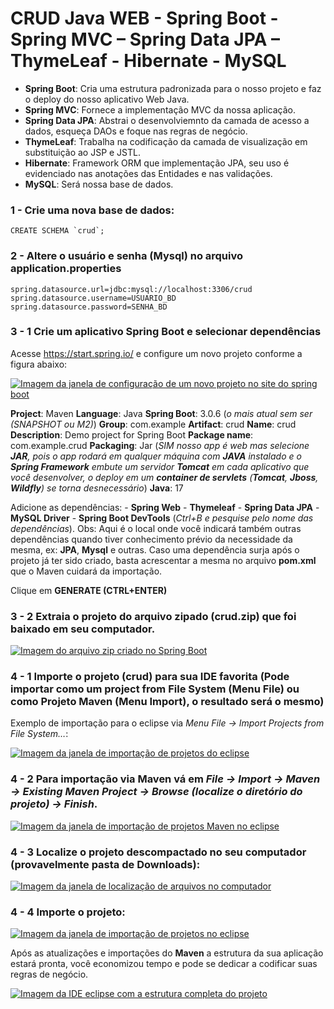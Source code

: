 # CRUD Java WEB - Spring Boot - Spring MVC – Spring Data JPA – ThymeLeaf - Hibernate - MySQL

- **Spring Boot**: Cria uma estrutura padronizada para o nosso projeto e faz o deploy do nosso aplicativo Web Java.
- **Spring MVC**: Fornece a implementação MVC da nossa aplicação.
- **Spring Data JPA**: Abstrai o desenvolviemnto da camada de acesso a dados, esqueça DAOs e foque nas regras de negócio.
- **ThymeLeaf**: Trabalha na codificação da camada de visualização em substituição ao JSP e JSTL.
- **Hibernate**: Framework ORM que implementação JPA, seu uso é evidenciado nas anotações das Entidades e nas validações.
- **MySQL**: Será nossa base de dados.


### 1 - Crie uma nova base de dados:
	CREATE SCHEMA `crud`;

### 2 - Altere o usuário e senha (Mysql) no arquivo application.properties
	
	spring.datasource.url=jdbc:mysql://localhost:3306/crud
	spring.datasource.username=USUARIO_BD
	spring.datasource.password=SENHA_BD
	
### 3 - 1 Crie um aplicativo Spring Boot e selecionar dependências
Acesse https://start.spring.io/ e configure um novo projeto conforme a figura abaixo:

[![Imagem da janela de configuração de um novo projeto no site do spring boot](/../../../../ferreira2006/imagens/blob/master/gitimg/imagens_Crud_Spring_MVC/01_initializr.png)](#)

**Project**: Maven
**Language**: Java
**Spring Boot**: 3.0.6 (*o mais atual sem ser (SNAPSHOT ou M2)*)
**Group**: com.example
**Artifact**: crud
**Name**: crud
**Description**: Demo project for Spring Boot
**Package name**: com.example.crud
**Packaging**: Jar (*SIM nosso app é web mas selecione **JAR**, pois o app rodará em qualquer máquina com **JAVA** instalado e o **Spring Framework** embute um servidor **Tomcat** em cada aplicativo que você desenvolver, o deploy em um **container de servlets** (**Tomcat**, **Jboss**, **Wildfly**) se torna desnecessário*)
**Java**: 17

Adicione as dependências:
	- **Spring Web**
	- **Thymeleaf** 
	- **Spring Data JPA**
	- **MySQL Driver**
	- **Spring Boot DevTools** 
	(*Ctrl+B e pesquise pelo nome das dependências*).
Obs: Aqui é o local onde você indicará também outras dependências quando tiver conhecimento prévio da necessidade da mesma, ex: **JPA**, **Mysql** e outras. Caso uma dependência surja após o projeto já ter sido criado, basta acrescentar a mesma no arquivo **pom.xml** que o Maven cuidará da importação.

Clique em **GENERATE (CTRL+ENTER)**

### 3 - 2 Extraia o projeto do arquivo zipado (**crud.zip**) que foi baixado em seu computador.

[![Imagem do arquivo zip criado no Spring Boot](/../../../../ferreira2006/imagens/blob/master/gitimg/imagens_Crud_Spring_MVC/02_crd.zip.png)](#)

### 4 - 1 Importe o projeto (**crud**) para sua **IDE** favorita (Pode importar como um **project from File System** (Menu File) ou como **Projeto Maven** (Menu Import), o resultado será o mesmo)
Exemplo de importação para o eclipse via *Menu File -> Import Projects from File System…*:

[![Imagem da janela de importação de projetos do eclipse](/../../../../ferreira2006/imagens/blob/master/gitimg/imagens_Crud_Spring_MVC/03_import.png)](#)

### 4 - 2 Para importação via Maven vá em *File -> Import -> Maven -> Existing Maven Project -> Browse (localize o diretório do projeto) -> Finish*.

[![Imagem da janela de importação de projetos Maven no eclipse](/../../../../ferreira2006/imagens/blob/master/gitimg/imagens_Crud_Spring_MVC/04_import_mavenCapturar.png)](#)

### 4 - 3 Localize o projeto descompactado no seu computador (provavelmente pasta de Downloads):

[![Imagem da janela de localização de arquivos no computador](/../../../../ferreira2006/imagens/blob/master/gitimg/imagens_Crud_Spring_MVC/05_localizar_projeto.png.png)](#)

### 4 - 4 Importe o projeto:

[![Imagem da janela de importação de projetos no eclipse](/../../../../ferreira2006/imagens/blob/master/gitimg/imagens_Crud_Spring_MVC/07_importar_projeto.png)](#)

Após as atualizações e importações do **Maven** a estrutura da sua aplicação estará pronta, você economizou tempo e pode se dedicar a codificar suas regras de negócio. 

[![Imagem da IDE eclipse com a estrutura completa do projeto](/../../../../ferreira2006/imagens/blob/master/gitimg/imagens_Crud_Spring_MVC/08_estrutura_projeto.png)](#)


